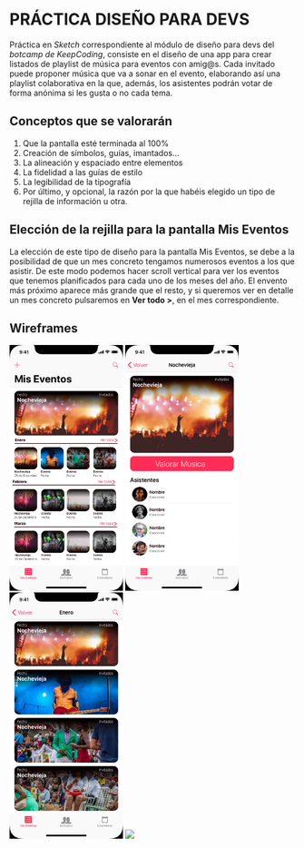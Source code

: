 # PRÁCTICA DISEÑO PARA DEVS

Práctica en *Sketch* correspondiente al módulo de diseño para devs del *botcamp de KeepCoding*, consiste en el diseño de una app para crear listados de playlist de música para eventos con amig@s. Cada invitado puede proponer música que va a sonar en el evento, elaborando así una playlist colaborativa en la que, además, los asistentes podrán votar de forma anónima si les gusta o no cada tema.

## Conceptos que se valorarán
1. Que la pantalla esté terminada al 100%
2. Creación de símbolos, guías, imantados...
3. La alineación y espaciado entre elementos
4. La fidelidad a las guías de estilo
5. La legibilidad de la tipografía
6. Por último, y opcional, la razón por la que habéis elegido un tipo de rejilla de
información u otra.

## Elección de la rejilla para la pantalla Mis Eventos
La elección de este tipo de diseño para la pantalla Mis Eventos, se debe a la posibilidad de que un mes concreto tengamos numerosos eventos a los que asistir. De este modo podemos hacer scroll vertical para ver los eventos que tenemos planificados para cada uno de los meses del año. El envento más próximo aparece más grande que el resto, y si queremos ver en detalle un mes concreto pulsaremos en **Ver todo >**, en el mes correspondiente.

## Wireframes
<img src="imgs/Mis Eventos.png"  width="200"> 
<img src="imgs/Detalle Eventos.png"  width="200">
<img src="imgs/Enero.png"  width="200"> 
<img src="imgs/Valorar Música.png"  width="200">
